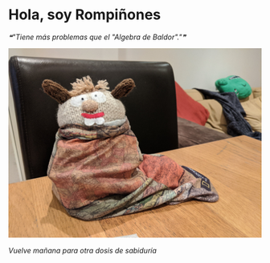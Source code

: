 # Hola, soy Rompiñones

<!--STARTS_HERE_QUOTE_README-->
<i>❝"Tiene más problemas que el "Algebra de Baldor"."❞</i>
<!--ENDS_HERE_QUOTE_README-->

<!--START_SECTION:update_image-->
![alt text](https://raw.githubusercontent.com/focaalvarez/rompinones/main/.github/images/IMG_20220126_074333.jpg?raw=true)
<!--END_SECTION:update_image-->

*Vuelve mañana para otra dosis de sabiduría*
